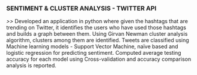 ### SENTIMENT & CLUSTER ANALYSIS - TWITTER API

_>>_   Developed an application in python where given the hashtags that are trending on Twitter, it identifies the users who have used those hashtags and builds a graph between them. Using Girvan Newman cluster analysis algorithm, clusters among them are identified. Tweets are classified using Machine learning models - Support Vector Machine, naïve based and logistic regression for predicting sentiment. Computed average testing accuracy for each model using Cross-validation and accuracy comparison analysis is reported.



